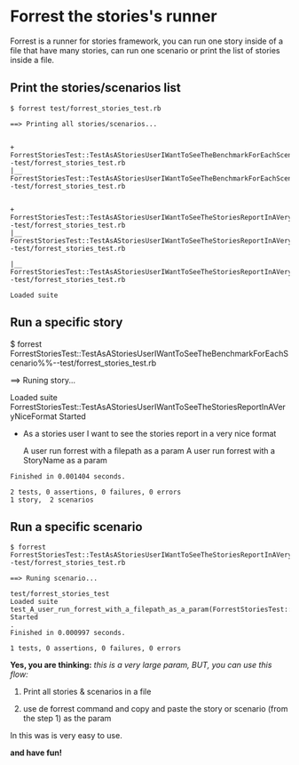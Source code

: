 Forrest the stories's runner
============================

Forrest is a runner for stories framework, you can run one story
inside of a file that have many stories, can run one scenario
or print the list of stories inside a file.

Print the stories/scenarios list
--------------------------------

    $ forrest test/forrest_stories_test.rb

    ==> Printing all stories/scenarios...


    + ForrestStoriesTest::TestAsAStoriesUserIWantToSeeTheBenchmarkForEachScenario%%--test/forrest_stories_test.rb
    |__ ForrestStoriesTest::TestAsAStoriesUserIWantToSeeTheBenchmarkForEachScenario#test_A_user_run_forrest_with_a_StoryName_as_a_param%%--test/forrest_stories_test.rb


    + ForrestStoriesTest::TestAsAStoriesUserIWantToSeeTheStoriesReportInAVeryNiceFormat%%--test/forrest_stories_test.rb
    |__ ForrestStoriesTest::TestAsAStoriesUserIWantToSeeTheStoriesReportInAVeryNiceFormat#test_A_user_run_forrest_with_a_StoryName_as_a_param%%--test/forrest_stories_test.rb

    |__ ForrestStoriesTest::TestAsAStoriesUserIWantToSeeTheStoriesReportInAVeryNiceFormat#test_A_user_run_forrest_with_a_filepath_as_a_param%%--test/forrest_stories_test.rb

    Loaded suite

Run a specific story
----------------------

   $ forrest ForrestStoriesTest::TestAsAStoriesUserIWantToSeeTheBenchmarkForEachScenario%%--test/forrest_stories_test.rb

   ==> Runing story...

   Loaded suite ForrestStoriesTest::TestAsAStoriesUserIWantToSeeTheStoriesReportInAVeryNiceFormat
   Started

   - As a stories user I want to see the stories report in a very nice format

       A user run forrest with a filepath as a param
       A user run forrest with a StoryName as a param

    Finished in 0.001404 seconds.

    2 tests, 0 assertions, 0 failures, 0 errors
    1 story,  2 scenarios

Run a specific scenario
-------------------------

    $ forrest ForrestStoriesTest::TestAsAStoriesUserIWantToSeeTheStoriesReportInAVeryNiceFormat#test_A_user_run_forrest_with_a_StoryName_as_a_param%%--test/forrest_stories_test.rb

    ==> Runing scenario...

    test/forrest_stories_test
    Loaded suite test_A_user_run_forrest_with_a_filepath_as_a_param(ForrestStoriesTest::TestAsAStoriesUserIWantToSeeTheStoriesReportInAVeryNiceFormat)
    Started
    .
    Finished in 0.000997 seconds.

    1 tests, 0 assertions, 0 failures, 0 errors


**Yes, you are thinking:** *this is a very large param, BUT, you can use this flow:*

   1. Print all stories & scenarios in a file

   2. use de forrest command and copy and paste the story or scenario (from the step 1) as the param

In this was is very easy to use.

**and have fun!**
